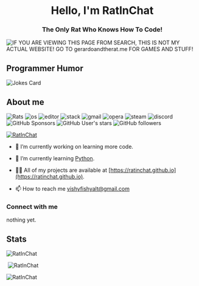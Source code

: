 <h1 align="center">Hello, I'm RatInChat</h1>
<h3 align="center">The Only Rat Who Knows How To Code!</h3>
<img alt="IF YOU ARE VIEWING THIS PAGE FROM SEARCH, THIS IS NOT MY ACTUAL WEBSITE! GO TO gerardoandtherat.me FOR GAMES AND STUFF!" src="https://readme-typing-svg.herokuapp.com?vCenter=true&lines=Hello!+I+am+RatInChat!;HTML+Coder;JavaScript+Coder;PHP+Coder;CSS+Styler;Python+Learner;Star+The+Rats!">
<h2>Programmer Humor</h2>
<img src="https://readme-jokes.vercel.app/api" alt="Jokes Card" />
<h2>About me</h2>
<p align="left"> 
  <img src="https://komarev.com/ghpvc/?username=RatInChat&label=Profile Visitors&color=001eff&style=flat" alt="Rats" /> 
  <img src="https://img.shields.io/badge/OS-windows-lightgrey/?logo=windows" alt="os">
  <img src="https://img.shields.io/badge/Editor-VS%20Code-blue/?logo=visualstudiocode&logoColor=blue&color=blue" alt="editor">
  <img src="https://img.shields.io/badge/Uses-stackoverflow-blue/?logo=stackoverflow&logoColor=warning&color=ef8236" alt="stack">
  <img alt="gmail" src="https://img.shields.io/badge/Uses-Gmail-blue/?logo=gmail&logoColor=warning&color=red">
  <img alt="opera" src="https://img.shields.io/badge/Uses-Google-blue/?logo=google&logoColor=ff1b2d&color=ff1b2d">
  <img alt="steam" src="https://img.shields.io/badge/Uses-Steam-blue/?logo=steam&logoColor=1b2838&color=1b2838">
  <img src="https://img.shields.io/badge/Uses-Discord-blue/?logo=discord&logoColor=warning&color=7289DA" alt="discord">
  <img alt="GitHub Sponsors" src="https://img.shields.io/github/sponsors/RatInChat?label=Sponsors&logo=githubsponsors&style=flat">
  <img alt="GitHub User's stars" src="https://img.shields.io/github/stars/RatInChat?color=yellow&label=User%20Stars&logo=github&logoColor=yellow">
  <img alt="GitHub followers" src="https://img.shields.io/github/followers/RatInChat?color=g&label=User%20Followers&logo=github">
       </p>
<p align="left"> <a href="https://github.com/ryo-ma/github-profile-trophy"><img src="https://github-profile-trophy.vercel.app/?username=RatInChat&theme=discord" alt="RatInChat" /></a> </p>

- 🔭 I’m currently working on learning more code.

- 🌱 I’m currently learning [Python](https://www.google.com/books/edition/Python_All_in_One_For_Dummies/A0QlEAAAQBAJ?hl=en&gbpv=0).

- 👨‍💻 All of my projects are available at [https://ratinchat.github.io](https://ratinchat.github.io).

- 📫 How to reach me vishyfishyalt@gmail.com

<h3 align="left">Connect with me</h3>
nothing yet.
<h2 align="left">Stats</h2>

<p><img  src="https://github-readme-stats.vercel.app/api/top-langs?username=RatInChat&show_icons=true&theme=dark&locale=en&langs_count=10&layout=compact" alt="RatInChat" /></p>
<p>&nbsp;<img src="https://github-readme-stats.vercel.app/api?username=RatInChat&show_icons=true&theme=dark&locale=en" alt="RatInChat" /></p>
<p><img src="https://github-readme-streak-stats.herokuapp.com/?user=RatInChat&theme=dark" alt="RatInChat" /></p><br>
  </html>

